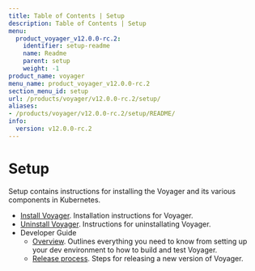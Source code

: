 ```yaml
---
title: Table of Contents | Setup
description: Table of Contents | Setup
menu:
  product_voyager_v12.0.0-rc.2:
    identifier: setup-readme
    name: Readme
    parent: setup
    weight: -1
product_name: voyager
menu_name: product_voyager_v12.0.0-rc.2
section_menu_id: setup
url: /products/voyager/v12.0.0-rc.2/setup/
aliases:
- /products/voyager/v12.0.0-rc.2/setup/README/
info:
  version: v12.0.0-rc.2
---
```


# Setup

Setup contains instructions for installing the Voyager and its various components in Kubernetes.

- [Install Voyager](/products/voyager/v12.0.0-rc.2/setup/install). Installation instructions for Voyager.
- [Uninstall Voyager](/products/voyager/v12.0.0-rc.2/setup/uninstall). Instructions for uninstallating Voyager.
- Developer Guide
  - [Overview](/products/voyager/v12.0.0-rc.2/setup/developer-guide/overview). Outlines everything you need to know from setting up your dev environment to how to build and test Voyager.
  - [Release process](/products/voyager/v12.0.0-rc.2/setup/developer-guide/release). Steps for releasing a new version of Voyager.
